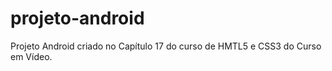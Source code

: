 # projeto-android
Projeto Android criado no Capítulo 17 do curso de HMTL5 e CSS3 do Curso em Vídeo.
